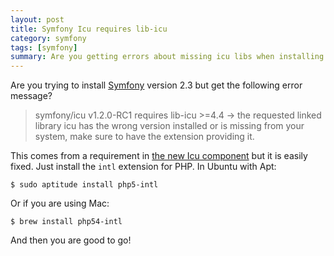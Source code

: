 ```yaml
---
layout: post
title: Symfony Icu requires lib-icu
category: symfony
tags: [symfony]
summary: Are you getting errors about missing icu libs when installing Symfony 2.3? It is easily fixed.
---
```

Are you trying to install [Symfony](/symfony/) version 2.3 but get the following error message?

>symfony/icu v1.2.0-RC1 requires lib-icu >=4.4 -> the requested linked library icu has the wrong version installed or is missing from your system, make sure to have the extension providing it.

This comes from a requirement in [the new Icu component](https://github.com/symfony/Icu) but it is easily fixed. Just install the `intl` extension for PHP. In Ubuntu with Apt:

    $ sudo aptitude install php5-intl

Or if you are using Mac:

    $ brew install php54-intl

And then you are good to go!
